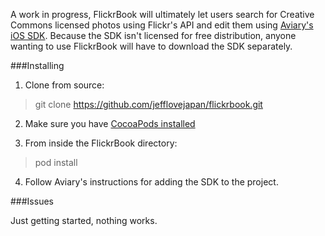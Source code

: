 A work in progress, FlickrBook will ultimately let users search for Creative Commons licensed photos using Flickr's API and edit them using [Aviary's iOS SDK](http://developers.aviary.com/docs/ios). Because the SDK isn't licensed for free distribution, anyone wanting to use FlickrBook will have to download the SDK separately.

###Installing

1. Clone from source:

> git clone https://github.com/jefflovejapan/flickrbook.git
2. Make sure you have [CocoaPods installed](http://guides.cocoapods.org/using/getting-started.html)

3. From inside the FlickrBook directory:

> pod install
4. Follow Aviary's instructions for adding the SDK to the project.

###Issues

Just getting started, nothing works. 